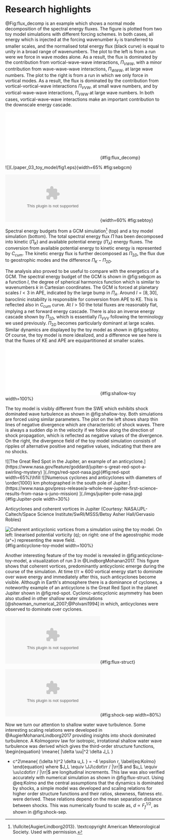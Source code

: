 # Research highlights

@Fig:flux_decomp is an example which shows a normal mode decomposition of the
spectral
energy fluxes. The figure is plotted from two toy model simulations with
different forcing schemes. In both cases, all energy which is injected at the
forcing wavenumber
$k_f$ is transferred to smaller scales, and the normalised total energy flux
(black curve) is equal to unity in a broad range of wavenumbers. The plot to
the left is from a run were we force in wave modes alone. As a result, the flux
is dominated by the contribution from vortical-wave-wave interactions, $\Pi_
{VWW}$, with a minor contribution from wave-wave-wave interactions,
$\Pi_{WWW}$, at large wave numbers. The plot to the right is from a run in
which we only force in vortical modes. As a result, the flux is dominated by
the contribution from vortical-vortical-wave interactions $\Pi_{VVW}$, at small
wave numbers, and by vortical-wave-wave interactions, $\Pi_{VWW}$ at large wave
numbers. In both cases, vortical-wave-wave interactions make an important
contribution to the downscale energy cascade.

![Spectral energy budget from a toy model simulation with two
different forcing
schemes](./paper_03_toy_model/fig5-eps-converted-to.pdf){#fig:flux_decomp}

<div id="fig:sebgcmtoy">
![](./paper_03_toy_model/fig1.eps){width=65% #fig:sebgcm}

![](./paper_03_toy_model/fig10.eps){width=60% #fig:sebtoy}

Spectral energy budgets from a GCM simulation[^GCM] (top)
and a toy model simulation (bottom). The total spectral energy flux $\Pi$
has been decomposed into kinetic ($\Pi_K$) and available potential energy
($\Pi_A$) energy fluxes. The conversion from available potential energy to
kinetic energy is represented by $C_{cum}$. The kinetic energy flux is further
decomposed as $\Pi_{2D}$, the flux due to geostrophic modes and the difference
$\Pi_K - \Pi_{2D}$.
</div>

[^GCM]: \fullcite{AugierLindborg2013}. \textcopyright American Meteorological
  Society. Used with permission.

The analysis also proved to be useful to compare with the energetics of a
GCM. The spectral energy budget of the GCM is shown in @fig:sebgcm as a
function $l$, the degree of spherical harmonics function which is similar
to wavenumbers $k$ in Cartesian coordinates. The GCM is forced at planetary
scales $l < 3$ in APE, indicated by the large bump in $\Pi_A$.  Around $l =
[8, 30]$, baroclinic instability is responsible for conversion from APE to KE.
This is reflected also in $C_{cum}$ curve. At $l > 50$ the total fluxes are
reasonably flat, implying a net forward energy cascade. There is also an
inverse energy cascade shown by $\Pi_{2D}$, which is essentially $\Pi_{VVV}$
following the terminology we used previously. $\Pi_{2D}$ becomes particularly
dominant at large scales. Similar dynamics are displayed by the toy model as
shown in @fig:sebtoy. Of course, the toy model is more idealized, and a
difference we see here is that the fluxes of KE and APE are equipartitioned at
smaller scales.

![Divergence fields ($\mathbf{\nabla.u}$) from a shallow
water simulation (left) and a similar toy-model simulation (right). $L_f$ is
the forcing length scale.](./paper_03_toy_model/fig9.pdf){#fig:shallow-toy
width=100%}

The toy model is visibly different from the SWE which exhibits shock dominated
wave turbulence as shown in @fig:shallow-toy. Both simulations are forced using
similar parameters. The plot on the left shows
sharp thin lines of negative divergence which are characteristic of shock
waves. There is always a sudden dip in the velocity if we follow along the
direction of shock propagation, which is reflected as negative values of the
divergence. On the right, the divergence field of the toy model simulation
consists of ripples of alternative positive and negative values, indicating
that there are no shocks.

<div id="fig:anticyclones">
![[The Great Red Spot in the Jupiter, an example of an
anticyclone.](https://www.nasa.gov/feature/goddard/jupiter-s-great-red-spot-a-swirling-mystery)
](./imgs/red-spot-nasa.jpg){#fig:red-spot width=65%}\hfill
![[Numerous cyclones and anticyclones with diameters of \order{1000} km
photographed in the south pole of
Jupiter.](https://www.nasa.gov/press-release/a-whole-new-jupiter-first-science-results-from-nasa-s-juno-mission)
](./imgs/jupiter-pole-nasa.jpg){#fig:Jupiter-pole width=30%}

Anticyclones and coherent vortices in Jupiter (Courtesy:
NASA/JPL-Caltech/Space Science Institute/SwRI/MSSS/Betsy Asher Hall/Gervasio
Robles)
</div>

![Coherent anticyclonic vortices from a simulation using the toy model. On
left: linearised potential vorticity ($q$); on right: one of the
ageostrophic mode ($a^+$) representing the wave field.
](./imgs/anticyclone-toy-model.jpg){#fig:anticyclone-toy-model
width=100%}

Another interesting feature of the toy model is revealed in
@fig:anticyclone-toy-model, a visualization of run 3 in @LindborgMohanan2017.
This figure shows that coherent vortices, predominantly anticyclonic emerge
during the course of the simulation. At time $t
/ \tau \approx 600$ vortical energy start to dominate over wave
energy and immediately after this, such anticyclones become visible.
Although in Earth's atmosphere there is a dominance of cyclones, a
noteworthy example of an anticyclone is the Great Red Spot in the planet
Jupiter shown in @fig:red-spot. Cyclonic-anticyclonic asymmetry has
been also studied in other shallow water simulations
[@showman_numerical_2007;@Polvani1994] in which, anticyclones were observed to
dominate over cyclones.


![Spectral energy flux and third-order structure functions from a SWE
simulation run W7 in
@AugierMohananLindborg2017](./paper_04_shallow_water/Pyfig/fig3.eps){#fig:flux-struct}

![Mean shock separation distance $(d)$ in a series of shallow water
simulations plotted against the forcing Froude number $(F_f)$. The Froude
number is inversely proportional to the wave phase-speed, $c$. The theoretical
prediction $d \propto F_f^{1/2}$ is displayed as a dashed line.
](./paper_04_shallow_water/Pyfig/fig6.eps){#fig:shock-sep width=80%}

Now we turn our attention to shallow water wave turbulence. Some interesting
scaling relations were developed in @AugierMohananLindborg2017 providing
insights into shock dominated turbulence. A Kolmogorov law for isotropic,
irrotational shallow water wave turbulence was derived which gives the
third-order structure functions,
\begin{equation}
\meane{ |\delta \uu|^2 \delta J_L }
+ c^2\meane{ (\delta h)^2 \delta u_L } = -4 \epsilon r, \label{eq:Kolmo}
\end{equation}
where $J_L \equiv \JJ\cdot\rr / |\rr|$ and $u_L \equiv \uu\cdot\rr / |\rr|$ are
longitudinal increments. This law was also verified accurately with numerical
simulation as shown in @fig:flux-struct. Using @eq:Kolmo and the central
assumptions that the dynamics is dominated by shocks, a simple model was
developed and scaling relations for higher order structure functions and
their ratios, skewness, flatness etc. were derived. These relations depend on
the mean separation distance between shocks. This was
numerically found to scale as, $d \propto F_f ^ {1/2}$, as shown in
@fig:shock-sep.


